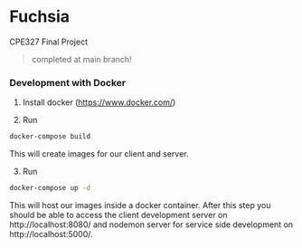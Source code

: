 # Fuchsia

CPE327 Final Project
> completed at main branch!

### Development with Docker

1. Install docker (https://www.docker.com/)

2. Run

```bash
docker-compose build
```

This will create images for our client and server.

3. Run

```bash
docker-compose up -d
```

This will host our images inside a docker container. After this step you should be able to access the client development server on http://localhost:8080/ and nodemon server for service side development on http://localhost:5000/.
